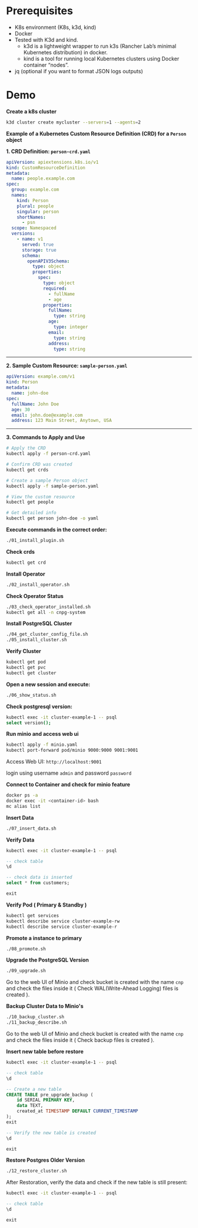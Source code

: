 # Prerequisites

- K8s environment (K8s, k3d, kind)
- Docker
- Tested with K3d and kind. 
  - k3d is a lightweight wrapper to run k3s (Rancher Lab’s minimal Kubernetes distribution) in docker.
  - kind is a tool for running local Kubernetes clusters using Docker container “nodes”.
- jq (optional if you want to format JSON logs outputs)

# Demo

**Create a k8s cluster**

```bash
k3d cluster create mycluster --servers=1 --agents=2
```

**Example of a Kubernetes Custom Resource Definition (CRD) for a `Person` object**

**1. CRD Definition: `person-crd.yaml`**

```yaml
apiVersion: apiextensions.k8s.io/v1
kind: CustomResourceDefinition
metadata:
  name: people.example.com
spec:
  group: example.com
  names:
    kind: Person
    plural: people
    singular: person
    shortNames:
      - psn
  scope: Namespaced
  versions:
    - name: v1
      served: true
      storage: true
      schema:
        openAPIV3Schema:
          type: object
          properties:
            spec:
              type: object
              required:
                - fullName
                - age
              properties:
                fullName:
                  type: string
                age:
                  type: integer
                email:
                  type: string
                address:
                  type: string
```

---

**2. Sample Custom Resource: `sample-person.yaml`**

```yaml
apiVersion: example.com/v1
kind: Person
metadata:
  name: john-doe
spec:
  fullName: John Doe
  age: 30
  email: john.doe@example.com
  address: 123 Main Street, Anytown, USA
```

---

**3. Commands to Apply and Use**

```bash
# Apply the CRD
kubectl apply -f person-crd.yaml

# Confirm CRD was created
kubectl get crds

# Create a sample Person object
kubectl apply -f sample-person.yaml

# View the custom resource
kubectl get people

# Get detailed info
kubectl get person john-doe -o yaml
```



**Execute commands in the correct order:**

```bash
./01_install_plugin.sh
```

**Check crds**

```bash
kubectl get crd
```

**Install Operator**

```bash
./02_install_operator.sh
```

**Check Operator Status**

```bash
./03_check_operator_installed.sh
kubectl get all -n cnpg-system
```

**Install PostgreSQL Cluster**

```bash
./04_get_cluster_config_file.sh
./05_install_cluster.sh
```

**Verify Cluster**

```bash
kubectl get pod
kubectl get pvc
kubectl get cluster
```

**Open a new session and execute:**

```bash
./06_show_status.sh
```

**Check postgresql version:**

```bash
kubectl exec -it cluster-example-1 -- psql
select version();
```

**Run minio and access web ui**

```bash
kubectl apply -f minio.yaml
kubectl port-forward pod/minio 9000:9000 9001:9001
```

Access Web UI: `http://localhost:9001`

login using username `admin` and password `password`

**Connect to Container and check for minio feature**

```bash
docker ps -a
docker exec -it <container-id> bash
mc alias list
```

**Insert Data**

```bash
./07_insert_data.sh
```

**Verify Data**

```bash
kubectl exec -it cluster-example-1 -- psql
```

```sql
-- check table
\d

-- check data is inserted
select * from customers;

exit
```

**Verify Pod ( Primary & Standby )**

```bash
kubectl get services
kubectl describe service cluster-example-rw
kubectl describe service cluster-example-r
```

**Promote a instance to primary**

```bash
./08_promote.sh
```

**Upgrade the PostgreSQL Version**

```bash
./09_upgrade.sh
```

Go to the web UI of Minio and check bucket is created with the name `cnp` and check the files inside it ( Check WAL(Write-Ahead Logging) files is created ).

**Backup Cluster Data to Minio's**

```bash
./10_backup_cluster.sh
./11_backup_describe.sh
```

Go to the web UI of Minio and check bucket is created with the name `cnp` and check the files inside it ( Check backup files is created ).

**Insert new table before restore**

```bash
kubectl exec -it cluster-example-1 -- psql
```

```sql
-- check table
\d  

-- Create a new table
CREATE TABLE pre_upgrade_backup (
    id SERIAL PRIMARY KEY,
    data TEXT,
    created_at TIMESTAMP DEFAULT CURRENT_TIMESTAMP
);
exit

-- Verify the new table is created
\d

exit
```

**Restore Postgres Older Version**

```bash
./12_restore_cluster.sh
```

After Restoration, verify the data and check if the new table is still present:

```bash
kubectl exec -it cluster-example-1 -- psql
```

```sql
-- check table
\d

exit
```